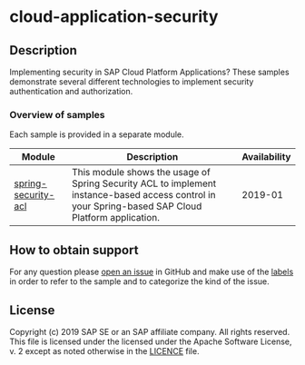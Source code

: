 # cloud-application-security

## Description
Implementing security in SAP Cloud Platform Applications?  These samples demonstrate several different technologies to implement security authentication and authorization.

### Overview of samples
Each sample is provided in a separate module.

   Module | Description | Availability
   ---- | -------- | ----
   [spring-security-acl](spring-security-acl) | This module shows the usage of Spring Security ACL to implement instance-based access control in your Spring-based SAP Cloud Platform application. | 2019-01

## How to obtain support
For any question please [open an issue](https://github.com/SAP/cloud-application-security-sample/issues/new) in GitHub and make use of the [labels](https://github.com/SAP/cloud-application-security-sample/labels) in order to refer to the sample and to categorize the kind of the issue.

## License
Copyright (c) 2019 SAP SE or an SAP affiliate company. All rights reserved.
This file is licensed under the licensed under the Apache Software License, v. 2 except as noted otherwise in the [LICENCE](LICENCE.pdf) file.